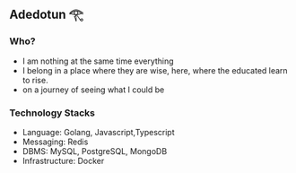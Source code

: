 ## Adedotun 𓂀

<!--START_SECTION:waka-->
<!--END_SECTION:waka-->

### Who?
* I am nothing at the same time everything
* I belong in a place where they are wise, here, where the educated learn to rise. 
* on a journey of seeing what I could be
### Technology Stacks
* Language: Golang, Javascript,Typescript
* Messaging: Redis
* DBMS: MySQL, PostgreSQL, MongoDB
* Infrastructure: Docker

